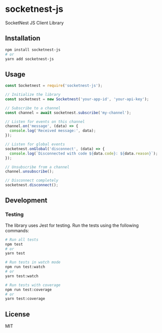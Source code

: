 # socketnest-js
SocketNest JS Client Library

## Installation

```bash
npm install socketnest-js
# or
yarn add socketnest-js
```

## Usage

```javascript
const Socketnest = require('socketnest-js');

// Initialize the library
const socketnest = new Socketnest('your-app-id', 'your-api-key');

// Subscribe to a channel
const channel = await socketnest.subscribe('my-channel');

// Listen for events on this channel
channel.on('message', (data) => {
  console.log('Received message:', data);
});

// Listen for global events
socketnest.onGlobal('disconnect', (data) => {
  console.log(`Disconnected with code ${data.code}: ${data.reason}`);
});

// Unsubscribe from a channel
channel.unsubscribe();

// Disconnect completely
socketnest.disconnect();
```

## Development

### Testing

The library uses Jest for testing. Run the tests using the following commands:

```bash
# Run all tests
npm test
# or
yarn test

# Run tests in watch mode
npm run test:watch
# or
yarn test:watch

# Run tests with coverage
npm run test:coverage
# or
yarn test:coverage
```

## License

MIT

